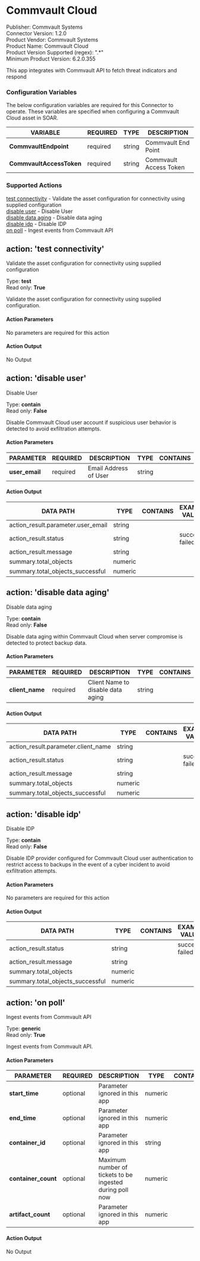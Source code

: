 [comment]: # "Auto-generated SOAR connector documentation"
# Commvault Cloud

Publisher: Commvault Systems  
Connector Version: 1.2.0  
Product Vendor: Commvault Systems  
Product Name: Commvault Cloud  
Product Version Supported (regex): ".\*"  
Minimum Product Version: 6.2.0.355  

This app integrates with Commvault API to fetch threat indicators and respond

### Configuration Variables
The below configuration variables are required for this Connector to operate.  These variables are specified when configuring a Commvault Cloud asset in SOAR.

VARIABLE | REQUIRED | TYPE | DESCRIPTION
-------- | -------- | ---- | -----------
**CommvaultEndpoint** |  required  | string | Commvault End Point
**CommvaultAccessToken** |  required  | string | Commvault Access Token

### Supported Actions  
[test connectivity](#action-test-connectivity) - Validate the asset configuration for connectivity using supplied configuration  
[disable user](#action-disable-user) - Disable User  
[disable data aging](#action-disable-data-aging) - Disable data aging  
[disable idp](#action-disable-idp) - Disable IDP  
[on poll](#action-on-poll) - Ingest events from Commvault API  

## action: 'test connectivity'
Validate the asset configuration for connectivity using supplied configuration

Type: **test**  
Read only: **True**

Validate the asset configuration for connectivity using supplied configuration.

#### Action Parameters
No parameters are required for this action

#### Action Output
No Output  

## action: 'disable user'
Disable User

Type: **contain**  
Read only: **False**

Disable Commvault Cloud user account if suspicious user behavior is detected to avoid exfiltration attempts.

#### Action Parameters
PARAMETER | REQUIRED | DESCRIPTION | TYPE | CONTAINS
--------- | -------- | ----------- | ---- | --------
**user_email** |  required  | Email Address of User | string | 

#### Action Output
DATA PATH | TYPE | CONTAINS | EXAMPLE VALUES
--------- | ---- | -------- | --------------
action_result.parameter.user_email | string |  |  
action_result.status | string |  |   success  failed 
action_result.message | string |  |  
summary.total_objects | numeric |  |  
summary.total_objects_successful | numeric |  |    

## action: 'disable data aging'
Disable data aging

Type: **contain**  
Read only: **False**

Disable data aging within Commvault Cloud when server compromise is detected to protect backup data.

#### Action Parameters
PARAMETER | REQUIRED | DESCRIPTION | TYPE | CONTAINS
--------- | -------- | ----------- | ---- | --------
**client_name** |  required  | Client Name to disable data aging | string | 

#### Action Output
DATA PATH | TYPE | CONTAINS | EXAMPLE VALUES
--------- | ---- | -------- | --------------
action_result.parameter.client_name | string |  |  
action_result.status | string |  |   success  failed 
action_result.message | string |  |  
summary.total_objects | numeric |  |  
summary.total_objects_successful | numeric |  |    

## action: 'disable idp'
Disable IDP

Type: **contain**  
Read only: **False**

Disable IDP provider configured for Commvault Cloud user authentication to restrict access to backups in the event of a cyber incident to avoid exfiltration attempts.

#### Action Parameters
No parameters are required for this action

#### Action Output
DATA PATH | TYPE | CONTAINS | EXAMPLE VALUES
--------- | ---- | -------- | --------------
action_result.status | string |  |   success  failed 
action_result.message | string |  |  
summary.total_objects | numeric |  |  
summary.total_objects_successful | numeric |  |    

## action: 'on poll'
Ingest events from Commvault API

Type: **generic**  
Read only: **True**

Ingest events from Commvault API.

#### Action Parameters
PARAMETER | REQUIRED | DESCRIPTION | TYPE | CONTAINS
--------- | -------- | ----------- | ---- | --------
**start_time** |  optional  | Parameter ignored in this app | numeric | 
**end_time** |  optional  | Parameter ignored in this app | numeric | 
**container_id** |  optional  | Parameter ignored in this app | string | 
**container_count** |  optional  | Maximum number of tickets to be ingested during poll now | numeric | 
**artifact_count** |  optional  | Parameter ignored in this app | numeric | 

#### Action Output
No Output